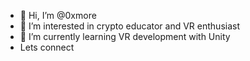 - 👋 Hi, I’m @0xmore
- 👀 I’m interested in crypto educator and VR enthusiast
- 🌱 I’m currently learning VR development with Unity
- Lets connect
